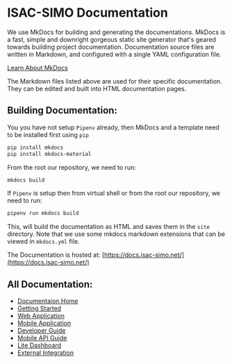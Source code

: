 # ISAC-SIMO Documentation

We use MkDocs for building and generating the documentations. MkDocs is a fast, simple and downright gorgeous static site generator that's geared towards building project documentation. Documentation source files are written in Markdown, and configured with a single YAML configuration file.

[Learn About MkDocs](https://www.mkdocs.org/)

The Markdown files listed above are used for their specific documentation. They can be edited and built into HTML documentation pages.

## Building Documentation:

You you have not setup `Pipenv` already, then MkDocs and a template need to be installed first using `pip`

```sh
pip install mkdocs
pip install mkdocs-material
```

From the root our repository, we need to run:

```sh
mkdocs build
```

If `Pipenv` is setup then from virtual shell or from the root our repository, we need to run:

```sh
pipenv run mkdocs build
```

This, will build the documentation as HTML and saves them in the `site` directory. Note that we use some mkdocs markdown extensions that can be viewed in `mkdocs.yml` file.

The Documentation is hosted at: [https://docs.isac-simo.net/](https://docs.isac-simo.net/)

## All Documentation:

- [Documentaion Home](https://docs.isac-simo.net/)
- [Getting Started](https://docs.isac-simo.net/getting-started/)
- [Web Application](https://docs.isac-simo.net/web-application/)
- [Mobile Application](https://docs.isac-simo.net/mobile-application/)
- [Developer Guide](https://docs.isac-simo.net/developer-guide/)
- [Mobile API Guide](https://docs.isac-simo.net/mobile-api-guide/)
- [Lite Dashboard](https://docs.isac-simo.net/lite-dashboard/)
- [External Integration](https://docs.isac-simo.net/integration/)
